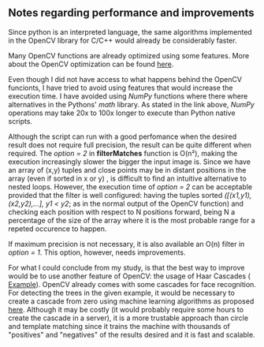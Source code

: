 
## Notes regarding performance and improvements
Since python is an interpreted language, the same algorithms implemented in the OpenCV library for C/C++ would already be considerably
faster.

Many OpenCV functions are already optimized using some features. More about the OpenCV optimization can be found 
[here](http://docs.opencv.org/trunk/dc/d71/tutorial_py_optimization.html). 

Even though I did not have access to what happens behind the OpenCV funcionts, I have tried to avoid using features that would increase
the execution time. I have avoided using *NumPy* functions where there where alternatives in the Pythons' *math* library. As stated in
the link above, *NumPy* operations may take 20x to 100x longer to execute than Python native scripts.

Although the script can run with a good perfomance when the desired result does not require full precision, the result can be quite
different when required. The *option = 2* in **filterMatches** function is O(n²), making the execution increasingly slower the bigger the
input image is. Since we have an array of (x,y) tuples and close points may be in distant positions in the array (even if sorted in x or y) , is difficult to find an intuitive alternative to nested loops. However, the execution time of *option = 2* can be acceptable provided
that the filter is well configured: having the tuples sorted *([(x1,y1),(x2,y2),...], y1 < y2*; as in the normal output of the OpenCV function) 
and checking each position with respect to N positions forward, being N a percentage of the size of the array where it is the most probable range for a repeted occurence to happen.

If maximum precision is not necessary, it is also available an O(n) filter in *option = 1*. This option, however, needs improvements.

For what I could conclude from my study, is that the best way to improve would be to use another feature of OpenCV: the usage of 
Haar Cascades ( [Example](http://docs.opencv.org/trunk/d7/d8b/tutorial_py_face_detection.html)). OpenCV already comes 
with some cascades for face recognition. For detecting the trees in the given example, it would be necessary to create a cascade from zero
using machine learning algorithms as proposed [here](http://johnallen.github.io/opencv-object-detection-tutorial/). Although it may be
costly (it would probably require some hours to create the cascade in a server), it is a more trustable approach than circle and template
matching since it trains the machine with  thousands of "positives" and  "negatives" of the results desired and it is fast and scalable.
